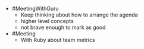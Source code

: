 - #MeetingWithGuru
	- Keep thinking about how to arrange the agenda
	- higher level concepts
	- not brave enough to mark as good
- #Meeting
	- With Ruby about team metrics